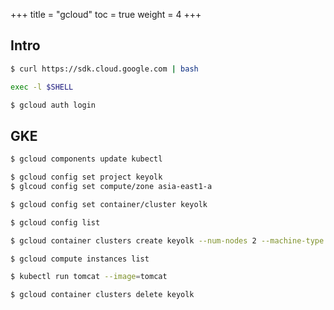 +++
title  = "gcloud"
toc    = true
weight = 4
+++

## Intro

```bash
$ curl https://sdk.cloud.google.com | bash
```

```bash
exec -l $SHELL
```

```bash
$ gcloud auth login
```

## GKE

```bash
$ gcloud components update kubectl
```

```bash
$ gcloud config set project keyolk
$ glcoud config set compute/zone asia-east1-a
```

```bash
$ gcloud config set container/cluster keyolk
```

```bash
$ gcloud config list
```

```bash
$ gcloud container clusters create keyolk --num-nodes 2 --machine-type g1-small
```

```bash
$ gcloud compute instances list
```

```bash
$ kubectl run tomcat --image=tomcat
```

```bash
$ gcloud container clusters delete keyolk
```
